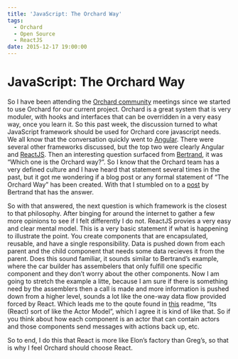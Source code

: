 ```yaml
---
title: 'JavaScript: The Orchard Way'
tags:
  - Orchard
  - Open Source
  - ReactJS
date: 2015-12-17 19:00:00
---
```


# JavaScript: The Orchard Way

So I have been attending the [Orchard community](http://www.orchardproject.net/discussions) meetings since we started to
use Orchard for our current project. Orchard is a great system that is very
moduler, with hooks and interfaces that can be overridden in a very easy way, once
you learn it. So this past week, the discussion turned to what JavaScript framework
should be used for Orchard core javascript needs. We all know that the conversation
quickly went to [Angular](https://angularjs.org/).  There were several other frameworks discussed, but the
top two were clearly Angular and [ReactJS](http://facebook.github.io/react/). Then an interesting question surfaced
from [Bertrand](http://weblogs.asp.net/bleroy), it was “Which one is the Orchard way?”. So I know that the Orchard
team has a very defined culture and I have heard that statement several times in the
past, but it got me wondering if a blog post or any formal statement of “The Orchard Way”
has been created. With that I stumbled on to a [post](https://weblogs.asp.net/bleroy/the-orchard-way) by Bertrand that has the answer.

So with that answered, the next question is which framework is the closest to that
philosophy. After binging for around the internet to gather a few more opinions
to see if I felt differently I do not. ReactJS provies a very easy and clear
mental model. This is a very basic statement if what is happening to illustrate the point.
You create components that are encapsulated, reusable, and have a single responsibility.
Data is pushed down from each parent and the child component that needs some data recieves it
from the parent. Does this sound familiar, it sounds similar to Bertrand’s example,
where the car builder has assembelers that only fulfill one specific component and
they don’t worry about the other components. Now I am going to stretch the example
a litte, because I am sure if there is something need by the assemblers then a
call is made and more information is pushed down from a higher level, sounds a
lot like the one-way data flow provided forced by React. Which leads me to the qoute
found in [this](https://github.com/kmcclosk/reactjs-rxjs-example) readme, “Its (React) sort of like the Actor Model”, which I agree it
is kind of like that. So if you think about how each component is an actor that can
contain actors and those components send messages with actions back up, etc.

So to end, I do this that React is more like Elon’s factory than Greg’s, so that
is why I feel Orchard should choose React.